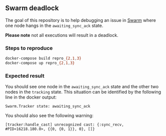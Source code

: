 ## Swarm deadlock

The goal of this repository is to help debugging an issue in [Swarm](https://github.com/bitwalker/swarm) where one node
hangs in the `awaiting_sync_ack` state.

**Please note** not all executions will result in a deadlock.

### Steps to reproduce

```sh
docker-compose build repro_{2,1,3}
docker-compose up repro_{2,1,3}
```

### Expected result

You should see one node in the `awaiting_sync_ack` state and the other two nodes in the `tracking` state. This situation
can be identified by the following line in the docker output:
```
Swarm.Tracker state: awaiting_sync_ack
```

You should also see the following warning:

```
[tracker:handle_cast] unrecognized cast: {:sync_recv, #PID<16218.180.0>, {{0, {0, 1}}, 0}, []}
```
